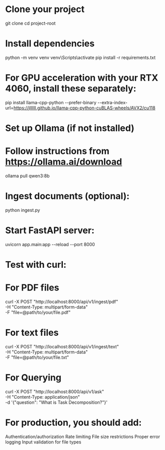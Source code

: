 # Clone your project
git clone <your-repo>
cd project-root

# Install dependencies
python -m venv venv
venv\Scripts\activate
pip install -r requirements.txt

# For GPU acceleration with your RTX 4060, install these separately:
pip install llama-cpp-python --prefer-binary --extra-index-url=https://jllllll.github.io/llama-cpp-python-cuBLAS-wheels/AVX2/cu118

# Set up Ollama (if not installed)
# Follow instructions from https://ollama.ai/download
ollama pull qwen3:8b

# Ingest documents (optional):
python ingest.py

# Start FastAPI server:
uvicorn app.main:app --reload --port 8000

# Test with curl:
# For PDF files
curl -X POST "http://localhost:8000/api/v1/ingest/pdf" \
  -H "Content-Type: multipart/form-data" \
  -F "file=@path/to/your/file.pdf"

# For text files
curl -X POST "http://localhost:8000/api/v1/ingest/text" \
  -H "Content-Type: multipart/form-data" \
  -F "file=@path/to/your/file.txt"

# For Querying
curl -X POST "http://localhost:8000/api/v1/ask" \
-H "Content-Type: application/json" \
-d '{"question": "What is Task Decomposition?"}'

# For production, you should add:
Authentication/authorization
Rate limiting
File size restrictions
Proper error logging
Input validation for file types